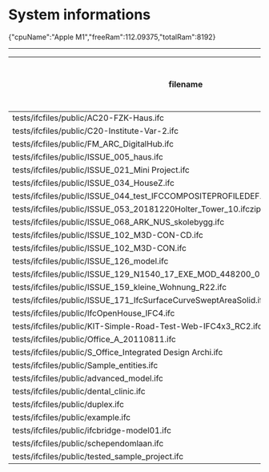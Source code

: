 # System informations 
 {"cpuName":"Apple M1","freeRam":112.09375,"totalRam":8192}
 _________ 
| filename | Size (mb) | Time to open model (ms) | Time to execute all (ms) | Total ifc entities | Total meshes | Total geometries | total errors |
|-------|-------|-------|-------|-------|-------|-------|-------|
| tests/ifcfiles/public/AC20-FZK-Haus.ifc | 2.45 | 32 | 229 | 44249 | 83 | 103 | undefined |
 tests/ifcfiles/public/C20-Institute-Var-2.ifc | 10.43 | 89 | 569 | 147712 | 702 | 821 | undefined |
 tests/ifcfiles/public/FM_ARC_DigitalHub.ifc | 13.66 | 105 | 1073 | 266483 | 705 | 725 | undefined |
 tests/ifcfiles/public/ISSUE_005_haus.ifc | 2.41 | 22 | 149 | 44249 | 83 | 103 | undefined |
 tests/ifcfiles/public/ISSUE_021_Mini Project.ifc | 3.2 | 24 | 619 | 49044 | 2636 | 3697 | undefined |
 tests/ifcfiles/public/ISSUE_034_HouseZ.ifc | 4.92 | 37 | 184 | 81806 | 228 | 239 | undefined |
 tests/ifcfiles/public/ISSUE_044_test_IFCCOMPOSITEPROFILEDEF.ifc | 0.03 | 0 | 0 | 435 | 7 | 11 | undefined |
 tests/ifcfiles/public/ISSUE_053_20181220Holter_Tower_10.ifczip | 29.38 | 1498 | 10553 | 2807815 | 60285 | 60847 | undefined |
 tests/ifcfiles/public/ISSUE_068_ARK_NUS_skolebygg.ifc | 54.65 | 506 | 4021 | 945194 | 4459 | 4542 | undefined |
 tests/ifcfiles/public/ISSUE_102_M3D-CON-CD.ifc | 26.11 | 186 | 3038 | 503608 | 1616 | 1635 | undefined |
 tests/ifcfiles/public/ISSUE_102_M3D-CON.ifc | 6.1 | 71 | 303 | 123282 | 138 | 143 | undefined |
 tests/ifcfiles/public/ISSUE_126_model.ifc | 4.32 | 34 | 110 | 88876 | 257 | 288 | undefined |
 tests/ifcfiles/public/ISSUE_129_N1540_17_EXE_MOD_448200_02_09_11SMC_IGC_V17.ifc | 11.67 | 85 | 711 | 202661 | 959 | 981 | undefined |
 tests/ifcfiles/public/ISSUE_159_kleine_Wohnung_R22.ifc | 9.73 | 74 | 680 | 189788 | 425 | 457 | undefined |
 tests/ifcfiles/public/ISSUE_171_IfcSurfaceCurveSweptAreaSolid.ifc | 0.24 | 2 | 17 | 4327 | 60 | 141 | undefined |
 tests/ifcfiles/public/IfcOpenHouse_IFC4.ifc | 0.11 | 1 | 5 | 2885 | 35 | 43 | undefined |
 tests/ifcfiles/public/KIT-Simple-Road-Test-Web-IFC4x3_RC2.ifc | 0.38 | 334 | 161 | 6500 | 66 | 119 | undefined |
 tests/ifcfiles/public/Office_A_20110811.ifc | 3.91 | 31 | 224 | 62930 | 803 | 810 | undefined |
 tests/ifcfiles/public/S_Office_Integrated Design Archi.ifc | 29.62 | 270 | 5370 | 551442 | 3418 | 3873 | undefined |
 tests/ifcfiles/public/Sample_entities.ifc | 0.03 | 0 | 1 | 466 | 2 | 10 | undefined |
 tests/ifcfiles/public/advanced_model.ifc | 33.67 | 293 | 2332 | 594374 | 6401 | 14120 | undefined |
 tests/ifcfiles/public/dental_clinic.ifc | 12.4 | 90 | 875 | 209259 | 2586 | 2626 | undefined |
 tests/ifcfiles/public/duplex.ifc | 2.27 | 19 | 70 | 38898 | 216 | 224 | undefined |
 tests/ifcfiles/public/example.ifc | 0.39 | 4 | 8 | 6488 | 115 | 119 | undefined |
 tests/ifcfiles/public/ifcbridge-model01.ifc | 14.47 | 121 | 268 | 296968 | 165 | 168 | undefined |
 tests/ifcfiles/public/schependomlaan.ifc | 47 | 375 | 741 | 714485 | 3569 | 3643 | undefined |
 tests/ifcfiles/public/tested_sample_project.ifc | 0.68 | 5 | 119 | 14119 | 93 | 98 | undefined |
